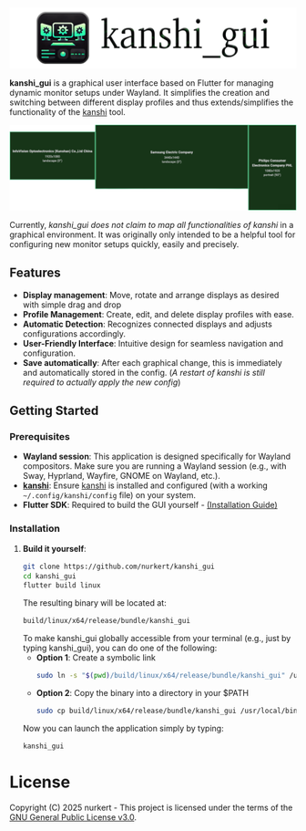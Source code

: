 ![kanshi_gui banner](https://raw.githubusercontent.com/nurkert/kanshi_gui/main/assets/banner.png)

**kanshi_gui** is a graphical user interface based on Flutter for managing dynamic monitor setups under Wayland. It simplifies the creation and switching between different display profiles and thus extends/simplifies the functionality of the [kanshi](https://sr.ht/~emersion/kanshi/) tool.

![kanshi_gui banner](https://raw.githubusercontent.com/nurkert/kanshi_gui/main/assets/example.png)

Currently, _kanshi_gui does not claim to map all functionalities of kanshi_ in a graphical environment. It was originally only intended to be a helpful tool for configuring new monitor setups quickly, easily and precisely.

## Features

- **Display management**: Move, rotate and arrange displays as desired with simple drag and drop
- **Profile Management**: Create, edit, and delete display profiles with ease.
- **Automatic Detection**: Recognizes connected displays and adjusts configurations accordingly.
- **User-Friendly Interface**: Intuitive design for seamless navigation and configuration.
- **Save automatically**: After each graphical change, this is immediately and automatically stored in the config. (_A restart of kanshi is still required to actually apply the new config_)

## Getting Started

### Prerequisites

- 	**Wayland session**: This application is designed specifically for Wayland compositors. Make sure you are running a Wayland session (e.g., with Sway, Hyprland, Wayfire, GNOME on Wayland, etc.).
- [**kanshi**](https://sr.ht/~emersion/kanshi/): Ensure [kanshi](https://sr.ht/~emersion/kanshi/) is installed and configured (with a working `~/.config/kanshi/config` file) on your system. 
- **Flutter SDK**: Required to build the GUI yourself - [(Installation Guide)](https://flutter.dev/docs/get-started/install)

### Installation

1. **Build it yourself**:
   ```bash
   git clone https://github.com/nurkert/kanshi_gui
   cd kanshi_gui
   flutter build linux
   ```
   The resulting binary will be located at:
   ```bash
   build/linux/x64/release/bundle/kanshi_gui
   ```
   To make kanshi_gui globally accessible from your terminal (e.g., just by typing kanshi_gui), you can do one of the following:
   - **Option 1**: Create a symbolic link
      ```bash
      sudo ln -s "$(pwd)/build/linux/x64/release/bundle/kanshi_gui" /usr/local/bin/kanshi_gui
      ```
   - **Option 2**: Copy the binary into a directory in your $PATH
      ```bash
      sudo cp build/linux/x64/release/bundle/kanshi_gui /usr/local/bin/
      ```
   Now you can launch the application simply by typing:
   ```
   kanshi_gui
   ```

# License

Copyright (C) 2025 nurkert - This project is licensed under the terms of the [GNU General Public License v3.0](LICENSE).
